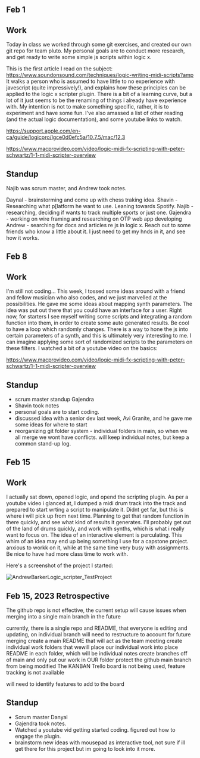 ## Feb 1

## Work

Today in class we worked through some git exercises, and
created our own git repo for team pluto. My personal goals  are to conduct more research, and get ready to write some simple js scripts
within logic x.

This is the first article I read on the subject: https://www.soundonsound.com/techniques/logic-writing-midi-scripts?amp
It walks a person who is assumed to have little to no experience with javescript (quite impressively!), and explains how
these principles can be applied to the logic x scripter plugin.
There is a bit of a learning curve, but a lot of it just seems to be the renaming of things i already have experience with.
My intention is not to make something specific, rather, it is to experiment and have some fun.
I've also amassed a list of other reading (and the actual logic documentation), and some youtube links to watch.

https://support.apple.com/en-ca/guide/logicpro/lgce0d0efc5a/10.7.5/mac/12.3

https://www.macprovideo.com/video/logic-midi-fx-scripting-with-peter-schwartz/1-1-midi-scripter-overview

## Standup

Najib was scrum master, and Andrew took notes.

Daynal - brainstorming and come up with chess traking idea.
Shavin - Researching what p[latform he want to use. Leaning towards Spotify.
Najib - researching, deciding if wants to track multiple sports or just one.
Gajendra - working on wire framing and researching on OTP web app developing
Andrew - searching for docs and articles re js in logic x. Reach out to some friends who know a little about it.
I just need to get my hnds in it, and see how it works.


## Feb 8

## Work

I'm still not coding... This week, I tossed some ideas around with a friend and fellow musician who also codes, and we just marvelled
at the possibilities. He gave me some ideas about mapping synth parameters. The idea was put out there that you could have an interface for a user. 
Right now, for starters I see myself writing some scripts and integrating a random function into them, in order to create
some auto generated results. Be cool to have a loop which randomly changes.
There is a way to hone the js into certain parameters of a synth, and this is ultimately very interesting to me.
I can imagine applying some sort of randomized scripts to the parameters on these filters. I watched a bit of a youtube video on the basics:

https://www.macprovideo.com/video/logic-midi-fx-scripting-with-peter-schwartz/1-1-midi-scripter-overview

## Standup

- scrum master standup Gajendra
- Shavin took notes
- personal goals are to start coding.
- discussed idea with a senior dev last week, Avi Granite, and he
gave me some ideas for where to start
- reorganizing git folder system - individual folders in main, so when we all merge we wont have conflicts.
will keep individual notes, but keep a common stand-up log.


## Feb 15

## Work

I actually sat down, opened logic, and opend the scripting plugin. As per a youtube video i glanced at, I dumped a midi drum track into
the track and prepared to start wrting a script to manipulate it. Didnt get far, but this is where i will pick up from next time.
Planning to get that random function in there quickly, and see what kind of results it generates. 
I'll probably get out of the land of drums quickly, and work with synths, which is what i really want to focus on.
The idea of an interactive element is perculating. This whim of an idea may end up being something I use for a capstone project.
anxious to workk on it, while at the same time very busy with assignments. Be nice to have had more class time to work with.

Here's a screenshot of the project I started:

![AndrewBarkerLogic_scripter_TestProject](https://user-images.githubusercontent.com/103617658/220728285-e0889335-0d32-4969-9a8e-9d1d03de183f.jpg)


## Feb 15, 2023 Retrospective

The github repo is not effective, the current setup will cause issues when merging into a single main branch in the future

currently, there is a single repo and README, that everyone is editing and updating, on individual branch
will need to restructure to account for future merging
create a main README that will act as the team meeting
create individual work folders that wewill place our individual work into
place README in each folder, which will be individual notes
create branches off of main and only put our work in OUR folder
protect the github main branch from being modified
The KANBAN Trello board is not being used, feature tracking is not available

will need to identify features to add to the board

## Standup

- Scrum master Danyal
- Gajendra took notes.
- Watched a youtube vid getting started coding. figured out how to engage the plugin.
- brainstorm new ideas with mousepad as interactive tool, not sure if ill get there for this project
but im going to look into it more.